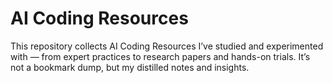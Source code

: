 # AI Coding Resources
This repository collects AI Coding Resources I’ve studied and experimented with — from expert practices to research papers and hands-on trials. It’s not a bookmark dump, but my distilled notes and insights.
